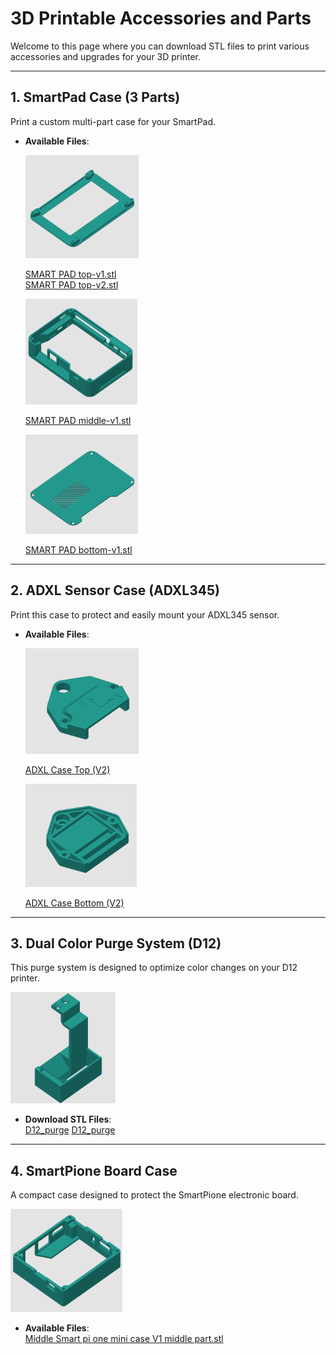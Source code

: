 # **3D Printable Accessories and Parts**

Welcome to this page where you can download STL files to print various accessories and upgrades for your 3D printer.

---

## **1. SmartPad Case (3 Parts)**

Print a custom multi-part case for your SmartPad.

- **Available Files**: 

  ![SMART PAD top-v1](../../img/Yumi_stl/Yumi_SmartPad/Smart_Pad_Top-v1.png)

  [SMART PAD top-v1.stl](https://github.com/Yumi-Lab/yumi-wiki/tree/main/stl/smart_pad/SMART%20PAD%20top-v1.stl)  
  [SMART PAD top-v2.stl](https://github.com/Yumi-Lab/yumi-wiki/tree/main/stl/smart_pad/SMART%20PAD%20top-v2.stl)  

  ![SMART PAD middle-v1](../../img/Yumi_stl/Yumi_SmartPad/Smart_Pad_middle-v1.png)

  [SMART PAD middle-v1.stl](https://github.com/Yumi-Lab/yumi-wiki/tree/main/stl/smart_pad/SMART%20PAD%20middle-v1.stl)

  ![SMART PAD bottom-v1](../../img/Yumi_stl/Yumi_SmartPad/Smart_Pad_bottom-v1.png)

  [SMART PAD bottom-v1.stl](https://github.com/Yumi-Lab/yumi-wiki/tree/main/stl/smart_pad/SMART%20PAD%20bottom-v1.stl)


---

## **2. ADXL Sensor Case (ADXL345)**

Print this case to protect and easily mount your ADXL345 sensor.

- **Available Files**:  

  ![ADXL Case Top (V2)](../../img/Yumi_stl/Yumi_Adxl/Yumi_Adxl_Case_Top-v2.png)

  [ADXL Case Top (V2)](https://github.com/Yumi-Lab/yumi-wiki/tree/main/stl/yumi_adxl/yumi-adxl%20case%20top-V2.stl)

  ![ADXL Case Bottom (V2)](../../img/Yumi_stl/Yumi_Adxl/Yumi_Adxl_Case_Down-v2.png)

  [ADXL Case Bottom (V2)](https://github.com/Yumi-Lab/yumi-wiki/tree/main/stl/yumi_adxl/yumi-adxl%20case%20down-V2.stl)  


---

## **3. Dual Color Purge System (D12)**

This purge system is designed to optimize color changes on your D12 printer.

![D12_purge](../../img/Yumi_stl/D12_Purge/D12_Purge.png)

- **Download STL Files**:  
[D12_purge](https://github.com/Yumi-Lab/yumi-wiki/tree/main/stl/D12_purge)
[D12_purge](../../stl/D12_purge/PURGE_D12_v2.stl)

---

## **4. SmartPione Board Case**

A compact case designed to protect the SmartPione electronic board.

![Smart Pi ONE - Case Middle v1](../../img/Yumi_stl/Yumi_SmartCase/Smart_pi_one_mini_case_middle_v1.png)

- **Available Files**:  
  [Middle Smart pi one mini case V1 middle part.stl](https://github.com/Yumi-Lab/yumi-wiki/tree/main/stl/smart_pione/middle%20Smart%20pi%20one%20mini%20case%20V1%20middle%20part.stl)

